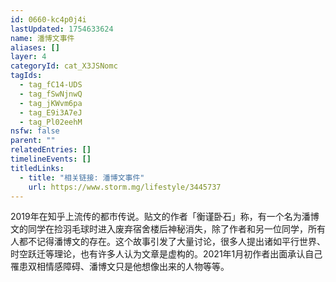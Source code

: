 ```yaml
---
id: 0660-kc4p0j4i
lastUpdated: 1754633624
name: 潘博文事件
aliases: []
layer: 4
categoryId: cat_X3JSNomc
tagIds:
  - tag_fC14-UDS
  - tag_fSwNjnwQ
  - tag_jKWvm6pa
  - tag_E9i3A7eJ
  - tag_Pl02eehM
nsfw: false
parent: ""
relatedEntries: []
timelineEvents: []
titledLinks:
  - title: "相关链接: 潘博文事件"
    url: https://www.storm.mg/lifestyle/3445737
---
```


2019年在知乎上流传的都市传说。贴文的作者「衡谨卧石」称，有一个名为潘博文的同学在捡羽毛球时进入废弃宿舍楼后神秘消失，除了作者和另一位同学，所有人都不记得潘博文的存在。这个故事引发了大量讨论，很多人提出诸如平行世界、时空跃迁等理论，也有许多人认为文章是虚构的。2021年1月初作者出面承认自己罹患双相情感障碍、潘博文只是他想像出来的人物等等。